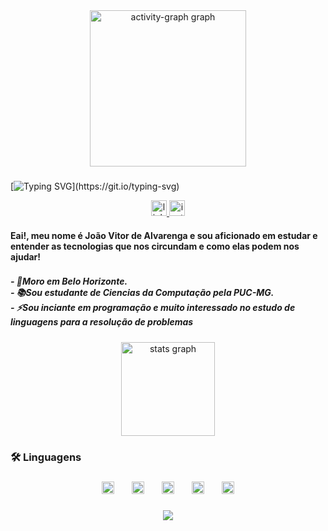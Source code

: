 <div align="center">
  <img src="https://github-readme-activity-graph.vercel.app/graph?username=joaovitoralvarenga&radius=10&theme=gotham&area=true&order=5&hide_border=true&hide_title=false" height="250" alt="activity-graph graph"  />
</div>

###

[![Typing SVG](https://readme-typing-svg.demolab.com?font=Fira+Code&pause=1000&color=0E8376&center=true&repeat=false&width=435&lines=Ol%C3%A1%2C+meu+nome+%C3%A9+Jo%C3%A3o+Vitor!)](https://git.io/typing-svg)


<div>

<div align="center">
  <a href="https://www.linkedin.com/in/jo%C3%A3o-vitor-de-alvarenga-85794b2b1/" target="_blank">
    <img src="https://img.shields.io/static/v1?message=LinkedIn&logo=linkedin&label=&color=0077B5&logoColor=white&labelColor=&style=for-the-badge" height="25" alt="linkedin logo"  />
  </a>
  <img src="https://img.shields.io/static/v1?message=Instagram&logo=instagram&label=&color=E4405F&logoColor=white&labelColor=&style=for-the-badge" height="25" alt="instagram logo"  />
</div>






<h4 align="left">Eai!, meu nome é João Vitor de Alvarenga e sou aficionado em estudar e entender as tecnologias que nos circundam e como elas podem nos ajudar!</h4>

###

<h5 align="left">- 🏡Moro em Belo Horizonte.<br>- 📚Sou estudante de Ciencias da Computação pela PUC-MG.<br>- ⚡Sou inciante em programação e muito interessado no estudo de linguagens para a resolução de problemas</h5>

###

<div align="center">
  <img src="https://github-readme-stats.vercel.app/api?username=joaovitoralvarenga&hide_title=false&hide_rank=false&show_icons=true&include_all_commits=true&count_private=true&disable_animations=false&theme=gotham&locale=en&hide_border=false&order=1" height="150" alt="stats graph"  />
</div>

###

<h3 align="left">🛠 Linguagens</h3>

###

<div align="center">
  <img src="https://img.shields.io/badge/JavaScript-F7DF1E?logo=javascript&logoColor=black&style=for-the-badge" height="20" alt="javascript logo"  />
  <img width="20" />
  <img src="https://img.shields.io/badge/HTML5-E34F26?logo=html5&logoColor=white&style=for-the-badge" height="20" alt="html5 logo"  />
  <img width="20" />
  <img src="https://img.shields.io/badge/CSS3-1572B6?logo=css3&logoColor=white&style=for-the-badge" height="20" alt="css3 logo"  />
  <img width="20" />
  <img src="https://img.shields.io/badge/C-A8B9CC?logo=c&logoColor=black&style=for-the-badge" height="20" alt="c logo"  />
  <img width="20" />
  <img src="https://img.shields.io/badge/Python-3776AB?logo=python&logoColor=white&style=for-the-badge" height="20" alt="python logo"  />
</div>

###

<div align="center">
  <img src="https://profile-counter.glitch.me/joaovitoralvarenga/count.svg?"  />
</div>

###